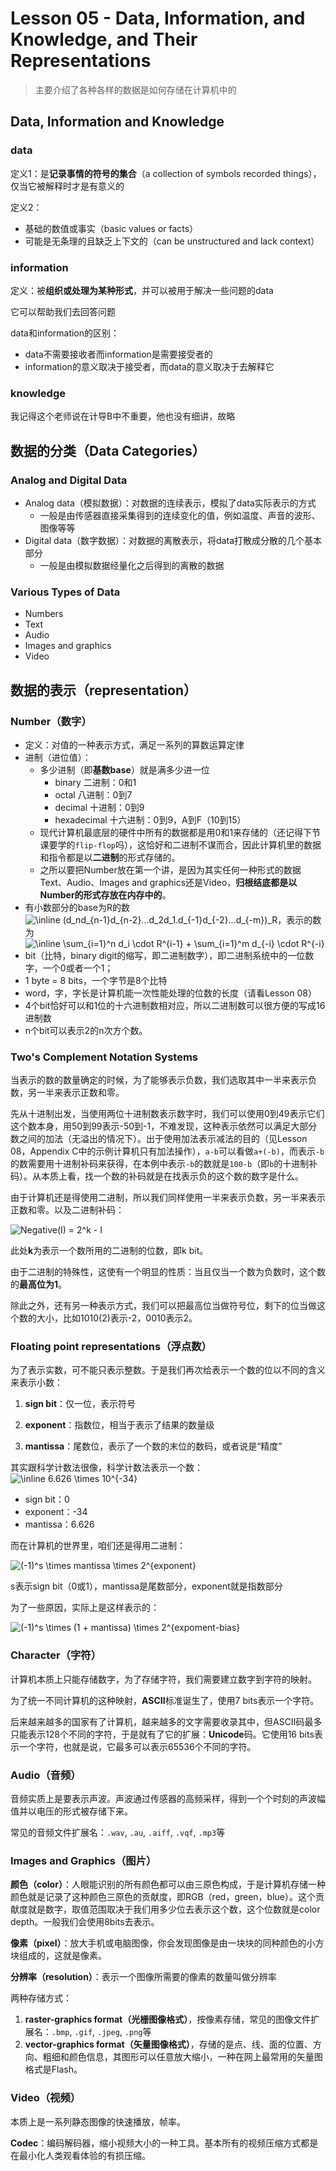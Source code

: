# Lesson 05 - Data, Information, and Knowledge, and Their Representations

> 主要介绍了各种各样的数据是如何存储在计算机中的

## Data, Information and Knowledge

### data

定义1：是**记录事情的符号的集合**（a collection of symbols recorded things），仅当它被解释时才是有意义的

定义2：

- 基础的数值或事实（basic values or facts）
- 可能是无条理的且缺乏上下文的（can be unstructured and lack context）

### information

定义：被**组织或处理为某种形式**，并可以被用于解决一些问题的data

它可以帮助我们去回答问题

data和information的区别：

- data不需要接收者而information是需要接受者的
- information的意义取决于接受者，而data的意义取决于去解释它

### knowledge

我记得这个老师说在计导B中不重要，他也没有细讲，故略



## 数据的分类（Data Categories）

### Analog and Digital Data

- Analog data（模拟数据）：对数据的连续表示，模拟了data实际表示的方式
  - 一般是由传感器直接采集得到的连续变化的值，例如温度、声音的波形、图像等等
- Digital data（数字数据）：对数据的离散表示，将data打散成分散的几个基本部分
  - 一般是由模拟数据经量化之后得到的离散的数据

### Various Types of Data

- Numbers
- Text
- Audio
- Images and graphics
- Video



## 数据的表示（representation）

### Number（数字）

- 定义：对值的一种表示方式，满足一系列的算数运算定律
- 进制（进位值）：
  - 多少进制（即**基数base**）就是满多少进一位
    - binary 二进制：0和1
    - octal 八进制：0到7
    - decimal 十进制：0到9
    - hexadecimal 十六进制：0到9，A到F（10到15）
  - 现代计算机最底层的硬件中所有的数据都是用0和1来存储的（还记得下节课要学的`flip-flop`吗），这恰好和二进制不谋而合，因此计算机里的数据和指令都是以**二进制**的形式存储的。
  - 之所以要把Number放在第一个讲，是因为其实任何一种形式的数据Text、Audio、Images and graphics还是Video，**归根结底都是以Number的形式存放在内存中的**。
- 有小数部分的base为R的数<img src="https://latex.codecogs.com/svg.image?\inline&space;(d_nd_{n-1}d_{n-2}...d_2d_1.d_{-1}d_{-2}...d_{-m})_R" title="\inline (d_nd_{n-1}d_{n-2}...d_2d_1.d_{-1}d_{-2}...d_{-m})_R" />，表示的数为<img src="https://latex.codecogs.com/svg.image?\inline&space;\sum_{i=1}^n&space;d_i&space;\cdot&space;R^{i-1}&space;&plus;&space;\sum_{i=1}^m&space;d_{-i}&space;\cdot&space;R^{-i}" title="\inline \sum_{i=1}^n d_i \cdot R^{i-1} + \sum_{i=1}^m d_{-i} \cdot R^{-i}" />
- bit（比特，binary digit的缩写，即二进制数字），即二进制系统中的一位数字，一个0或者一个1；
- 1 byte = 8 bits，一个字节是8个比特
- word，字，字长是计算机能一次性能处理的位数的长度（请看Lesson 08）
- 4个bit恰好可以和1位的十六进制数相对应，所以二进制数可以很方便的写成16进制数
- n个bit可以表示2的n次方个数。



### Two's Complement Notation Systems

当表示的数的数量确定的时候，为了能够表示负数，我们选取其中一半来表示负数，另一半来表示正数和零。

先从十进制出发，当使用两位十进制数表示数字时，我们可以使用0到49表示它们这个数本身，用50到99表示-50到-1，不难发现，这种表示依然可以满足大部分数之间的加法（无溢出的情况下）。出于使用加法表示减法的目的（见Lesson 08，Appendix C中的示例计算机只有加法操作），`a-b`可以看做`a+(-b)`，而表示`-b`的数需要用十进制补码来获得，在本例中表示`-b`的数就是`100-b`（即`b`的十进制补码）。从本质上看，找一个数的补码就是在找表示负的这个数的数字是什么。

由于计算机还是得使用二进制，所以我们同样使用一半来表示负数，另一半来表示正数和零。以及二进制补码：

<img src="https://latex.codecogs.com/svg.image?Negative(I)&space;=&space;2^k&space;-&space;I" title="Negative(I) = 2^k - I" />

此处**k**为表示一个数所用的二进制的位数，即k bit。

由于二进制的特殊性，这使有一个明显的性质：当且仅当一个数为负数时，这个数的**最高位为1**。

除此之外，还有另一种表示方式，我们可以把最高位当做符号位，剩下的位当做这个数的大小，比如1010(2)表示-2，0010表示2。



### Floating point representations（浮点数）

为了表示实数，可不能只表示整数。于是我们再次给表示一个数的位以不同的含义来表示小数：

1. **sign bit**：仅一位，表示符号

2. **exponent**：指数位，相当于表示了结果的数量级

3. **mantissa**：尾数位，表示了一个数的末位的数码，或者说是“精度”

其实跟科学计数法很像，科学计数法表示一个数：<img src="https://latex.codecogs.com/svg.image?\inline&space;6.626&space;\times&space;10^{-34}" title="\inline 6.626 \times 10^{-34}" />

- sign bit：0
- exponent：-34
- mantissa：6.626

而在计算机的世界里，咱们还是得用二进制：

<img src="https://latex.codecogs.com/svg.image?(-1)^s&space;\times&space;mantissa&space;\times&space;2^{exponent}" title="(-1)^s \times mantissa \times 2^{exponent}" />

s表示sign bit（0或1），mantissa是尾数部分，exponent就是指数部分

为了一些原因，实际上是这样表示的：

<img src="https://latex.codecogs.com/svg.image?(-1)^s&space;\times&space;(1&space;&plus;&space;mantissa)&space;\times&space;2^{expoment-bias}" title="(-1)^s \times (1 + mantissa) \times 2^{expoment-bias}" />


### Character（字符）

计算机本质上只能存储数字，为了存储字符，我们需要建立数字到字符的映射。

为了统一不同计算机的这种映射，**ASCII**标准诞生了，使用7 bits表示一个字符。

后来越来越多的国家有了计算机，越来越多的文字需要收录其中，但ASCII码最多只能表示128个不同的字符，于是就有了它的扩展：**Unicode**码。它使用16 bits表示一个字符，也就是说，它最多可以表示65536个不同的字符。



### Audio（音频）

音频实质上是要表示声波。声波通过传感器的高频采样，得到一个个时刻的声波幅值并以电压的形式被存储下来。

常见的音频文件扩展名：`.wav`, `.au`, `.aiff`, `.vqf`, `.mp3`等



### Images and Graphics（图片）

**颜色（color）**：人眼能识别的所有颜色都可以由三原色构成，于是计算机存储一种颜色就是记录了这种颜色三原色的贡献度，即RGB（red，green，blue）。这个贡献度就是数字，取值范围取决于我们用多少位去表示这个数，这个位数就是color depth。一般我们会使用8bits去表示。

**像素（pixel）**：放大手机或电脑图像，你会发现图像是由一块块的同种颜色的小方块组成的，这就是像素。

**分辨率（resolution）**：表示一个图像所需要的像素的数量叫做分辨率

两种存储方式：

1. **raster-graphics format（光栅图像格式）**，按像素存储，常见的图像文件扩展名：`.bmp`, `.gif`, `.jpeg`, `.png`等
2. **vector-graphics format（矢量图像格式）**，存储的是点、线、面的位置、方向、粗细和颜色信息，其图形可以任意放大缩小，一种在网上最常用的矢量图格式是Flash。



### Video（视频）

本质上是一系列静态图像的快速播放，帧率。

**Codec**：编码解码器，缩小视频大小的一种工具。基本所有的视频压缩方式都是在最小化人类观看体验的有损压缩。
